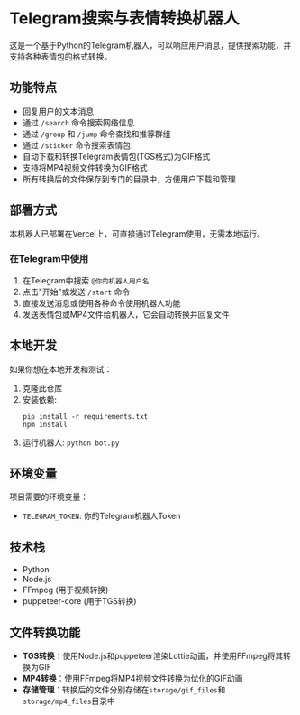 # Telegram搜索与表情转换机器人

这是一个基于Python的Telegram机器人，可以响应用户消息，提供搜索功能，并支持各种表情包的格式转换。

## 功能特点

* 回复用户的文本消息
* 通过 `/search` 命令搜索网络信息
* 通过 `/group` 和 `/jump` 命令查找和推荐群组
* 通过 `/sticker` 命令搜索表情包
* 自动下载和转换Telegram表情包(TGS格式)为GIF格式
* 支持将MP4视频文件转换为GIF格式
* 所有转换后的文件保存到专门的目录中，方便用户下载和管理

## 部署方式

本机器人已部署在Vercel上，可直接通过Telegram使用，无需本地运行。

### 在Telegram中使用

1. 在Telegram中搜索 `@你的机器人用户名`
2. 点击"开始"或发送 `/start` 命令
3. 直接发送消息或使用各种命令使用机器人功能
4. 发送表情包或MP4文件给机器人，它会自动转换并回复文件

## 本地开发

如果你想在本地开发和测试：

1. 克隆此仓库
2. 安装依赖: 
   ```
   pip install -r requirements.txt
   npm install
   ```
3. 运行机器人: `python bot.py`

## 环境变量

项目需要的环境变量：

* `TELEGRAM_TOKEN`: 你的Telegram机器人Token

## 技术栈

* Python
* Node.js
* FFmpeg (用于视频转换)
* puppeteer-core (用于TGS转换)

## 文件转换功能

* **TGS转换**：使用Node.js和puppeteer渲染Lottie动画，并使用FFmpeg将其转换为GIF
* **MP4转换**：使用FFmpeg将MP4视频文件转换为优化的GIF动画
* **存储管理**：转换后的文件分别存储在`storage/gif_files`和`storage/mp4_files`目录中 